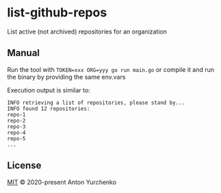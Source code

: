 # list-github-repos

List active (not archived) repositories for an organization

## Manual

Run the tool with `TOKEN=xxx ORG=yyy go run main.go` or compile it and run the binary by providing the same env.vars

Execution output is similar to:

```
INFO retrieving a list of repositories, please stand by...
INFO found 12 repositories:
repo-1
repo-2
repo-3
repo-4
repo-5
...
```

## License

[MIT](LICENSE.md) © 2020-present Anton Yurchenko
